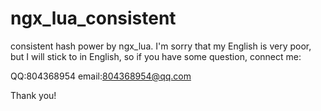 ngx_lua_consistent
==================

consistent hash power by ngx_lua.
I'm sorry that my English is very poor, but I will stick to in English, so if you have some question, connect me:

QQ:804368954
email:804368954@qq.com

Thank you!
